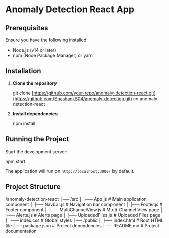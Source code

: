 # Anomaly Detection React App


## Prerequisites
Ensure you have the following installed:
- Node.js (v14 or later)
- npm (Node Package Manager) or yarn

## Installation
1. **Clone the repository**
   
   git clone [https://github.com/your-repo/anomaly-detection-react.git](https://github.com/ShashankS04/anomaly-detection.git)
   cd anomaly-detection-react
  

2. **Install dependencies**
 
   npm install
   

## Running the Project
Start the development server:

npm start


The application will run on `http://localhost:3000/` by default.

## Project Structure

/anomaly-detection-react
│── /src
│   ├── App.js              # Main application component
│   ├── Navbar.js           # Navigation bar component
│   ├── Footer.js           # Footer component
│   ├── MultiChannelView.js # Multi-Channel View page
│   ├── Alerts.js           # Alerts page
│   ├── UploadedFiles.js    # Uploaded Files page
│   ├── index.css           # Global styles
│── /public
│   ├── index.html          # Root HTML file
│── package.json           # Project dependencies
│── README.md              # Project documentation


